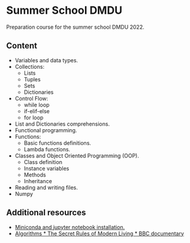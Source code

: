 # Summer School DMDU

Preparation course for the summer school DMDU 2022.

## Content
* Variables and data types.
* Collections:
	- Lists
	- Tuples
	- Sets
	- Dictionaries
* Control Flow:
	- while loop
	- if-elif-else
	- for loop
* List and Dictionaries comprehensions.
* Functional programming.
* Functions:
	- Basic functions definitions.
	- Lambda functions.
* Classes and Object Oriented Programming (OOP).
	- Class definition
	- Instance variables
	- Methods
	- Inheritance
* Reading and writing files.
* Numpy

## Additional resources

* [Miniconda and jupyter notebook installation.](https://www.youtube.com/watch?v=YBFwFMxKyyc)
* [Algorithms * The Secret Rules of Modern Living * BBC documentary](https://www.youtube.com/watch?v=k2AqGongii0)

